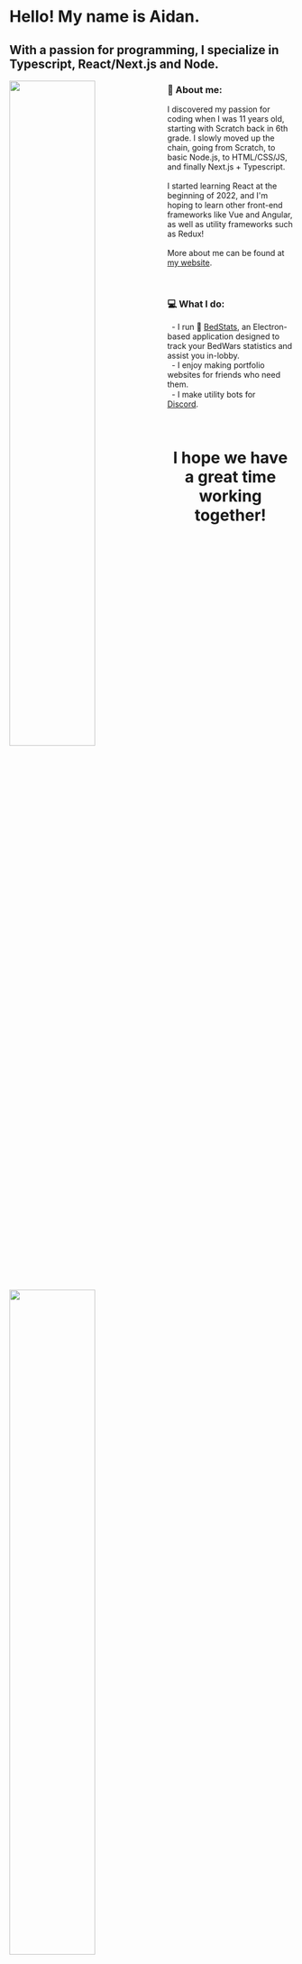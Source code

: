 # Hello! My name is Aidan.
## With a passion for programming, I specialize in Typescript, React/Next.js and Node.

<img align="left" width="55%" src="https://cdn.discordapp.com/attachments/754616491751637013/973435370656129044/unknown.png"/>

<h3 align="left">
  🙂 About me:
</h3>
<p align="left">
I discovered my passion for coding when I was 11 years old, starting with Scratch back in 6th grade. I slowly moved up the chain, going from Scratch, to basic Node.js, to HTML/CSS/JS, and finally Next.js + Typescript. <br><br>
I started learning React at the beginning of 2022, and I'm hoping to learn other front-end frameworks like Vue and Angular, as well as utility frameworks such as Redux! <br><br>
More about me can be found at <a href="https://aidanhsiao.com">my website</a>.
</p>

<br>

<img align="left" width="55%" src="https://i.ibb.co/CJHdV0v/Screen-Shot-2022-05-09-at-8-20-22-PM.png"/>

### 💻 What I do:
&nbsp;&nbsp;- I run 🛌 <a href="https://bedstats-site.vercel.app">BedStats</a>, an Electron-based application designed to track your BedWars
statistics and assist you in-lobby. <br>
&nbsp;&nbsp;- I enjoy making portfolio websites for friends who need them.<br>
&nbsp;&nbsp;- I make utility bots for <img src="https://logodownload.org/wp-content/uploads/2017/11/discord-logo-4-1.png" width="15" height="15"/> <a href="https://discord.com">Discord</a>.

<br>
<h1 align="center">I hope we have a great time working together!</h1>
